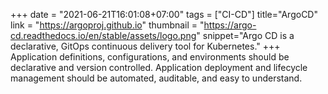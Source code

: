 +++
date = "2021-06-21T16:01:08+07:00"
tags = ["CI-CD"]
title="ArgoCD"
link = "https://argoproj.github.io"
thumbnail = "https://argo-cd.readthedocs.io/en/stable/assets/logo.png"
snippet="Argo CD is a declarative, GitOps continuous delivery tool for Kubernetes."
+++
Application definitions, configurations, and environments should be declarative and version controlled. Application deployment and lifecycle management should be automated, auditable, and easy to understand.
